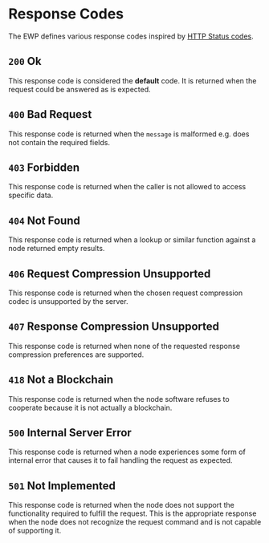 # Response Codes

The EWP defines various response codes inspired by [HTTP Status codes](https://en.wikipedia.org/wiki/List_of_HTTP_status_codes).

## `200` Ok

This response code is considered the **default** code. It is returned when the request could be answered as is expected.

## `400` Bad Request

This response code is returned when the `message` is malformed e.g. does not contain the required fields.

## `403` Forbidden

This response code is returned when the caller is not allowed to access specific data.

## `404` Not Found

This response code is returned when a lookup or similar function against a node returned empty results.

## `406` Request Compression Unsupported

This response code is returned when the chosen request compression codec is unsupported by the server.

## `407` Response Compression Unsupported

This response code is returned when none of the requested response compression preferences are supported.

## `418` Not a Blockchain

This response code is returned when the node software refuses to cooperate because it is not actually a blockchain.

## `500` Internal Server Error

This response code is returned when a node experiences some form of internal error that causes it to fail handling the request as expected.

## `501` Not Implemented

This response code is returned when the node does not support the functionality required to fulfill the request. This is the appropriate response when the node does not recognize the request command and is not capable of supporting it.
